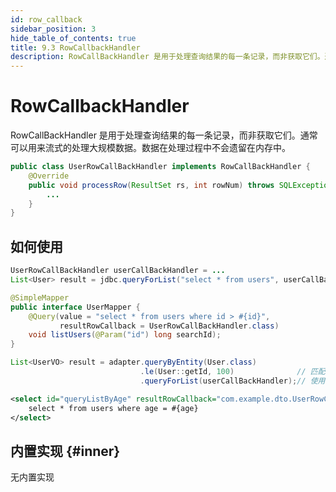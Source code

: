 ```yaml
---
id: row_callback
sidebar_position: 3
hide_table_of_contents: true
title: 9.3 RowCallbackHandler
description: RowCallBackHandler 是用于处理查询结果的每一条记录，而非获取它们。通常可以用来流式的处理大规模数据。数据在处理过程中不会遗留在内存中。
---
```


# RowCallbackHandler

RowCallBackHandler 是用于处理查询结果的每一条记录，而非获取它们。通常可以用来流式的处理大规模数据。数据在处理过程中不会遗留在内存中。

```java title='举例'
public class UserRowCallBackHandler implements RowCallBackHandler {
    @Override
    public void processRow(ResultSet rs, int rowNum) throws SQLException {
        ...
    }
}
```

## 如何使用

```java title='例：编程式 API'
UserRowCallBackHandler userCallBackHandler = ...
List<User> result = jdbc.queryForList("select * from users", userCallBackHandler);
```

```java title='例：声明式 API'
@SimpleMapper
public interface UserMapper {
    @Query(value = "select * from users where id > #{id}",
           resultRowCallback = UserRowCallBackHandler.class)
    void listUsers(@Param("id") long searchId);
}
```

```java title='例：构造器'
List<UserVO> result = adapter.queryByEntity(User.class)
                             .le(User::getId, 100)              // 匹配 ID 小于等于 100
                             .queryForList(userCallBackHandler);// 使用 CallBackHandler 处理结果集
```

```xml title='例：在 Mapper File 中使用'
<select id="queryListByAge" resultRowCallback="com.example.dto.UserRowCallBackHandler">
    select * from users where age = #{age}
</select>
```

## 内置实现 {#inner}

无内置实现